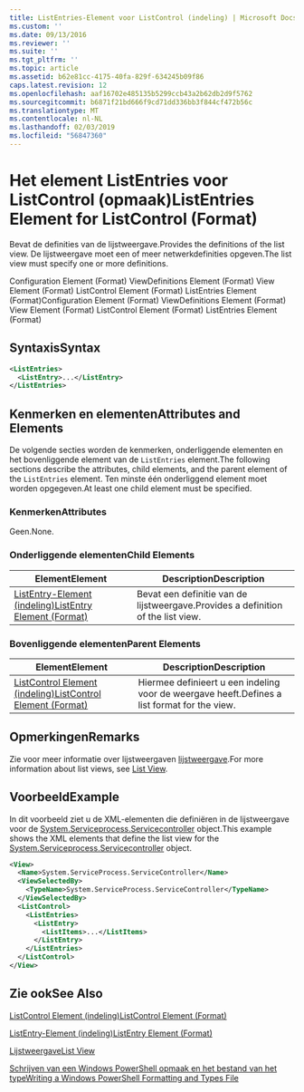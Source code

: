 ```yaml
---
title: ListEntries-Element voor ListControl (indeling) | Microsoft Docs
ms.custom: ''
ms.date: 09/13/2016
ms.reviewer: ''
ms.suite: ''
ms.tgt_pltfrm: ''
ms.topic: article
ms.assetid: b62e81cc-4175-40fa-829f-634245b09f86
caps.latest.revision: 12
ms.openlocfilehash: aaf16702e485135b5299ccb43a2b62db2d9f5762
ms.sourcegitcommit: b6871f21bd666f9cd71dd336bb3f844cf472b56c
ms.translationtype: MT
ms.contentlocale: nl-NL
ms.lasthandoff: 02/03/2019
ms.locfileid: "56847360"
---
```

# <a name="listentries-element-for-listcontrol-format"></a><span data-ttu-id="5aa19-102">Het element ListEntries voor ListControl (opmaak)</span><span class="sxs-lookup"><span data-stu-id="5aa19-102">ListEntries Element for ListControl (Format)</span></span>

<span data-ttu-id="5aa19-103">Bevat de definities van de lijstweergave.</span><span class="sxs-lookup"><span data-stu-id="5aa19-103">Provides the definitions of the list view.</span></span> <span data-ttu-id="5aa19-104">De lijstweergave moet een of meer netwerkdefinities opgeven.</span><span class="sxs-lookup"><span data-stu-id="5aa19-104">The list view must specify one or more definitions.</span></span>

<span data-ttu-id="5aa19-105">Configuration Element (Format) ViewDefinitions Element (Format) View Element (Format) ListControl Element (Format) ListEntries Element (Format)</span><span class="sxs-lookup"><span data-stu-id="5aa19-105">Configuration Element (Format) ViewDefinitions Element (Format) View Element (Format) ListControl Element (Format) ListEntries Element (Format)</span></span>

## <a name="syntax"></a><span data-ttu-id="5aa19-106">Syntaxis</span><span class="sxs-lookup"><span data-stu-id="5aa19-106">Syntax</span></span>

```xml
<ListEntries>
  <ListEntry>...</ListEntry>
</ListEntries>
```

## <a name="attributes-and-elements"></a><span data-ttu-id="5aa19-107">Kenmerken en elementen</span><span class="sxs-lookup"><span data-stu-id="5aa19-107">Attributes and Elements</span></span>

<span data-ttu-id="5aa19-108">De volgende secties worden de kenmerken, onderliggende elementen en het bovenliggende element van de `ListEntries` element.</span><span class="sxs-lookup"><span data-stu-id="5aa19-108">The following sections describe the attributes, child elements, and the parent element of the `ListEntries` element.</span></span> <span data-ttu-id="5aa19-109">Ten minste één onderliggend element moet worden opgegeven.</span><span class="sxs-lookup"><span data-stu-id="5aa19-109">At least one child element must be specified.</span></span>

### <a name="attributes"></a><span data-ttu-id="5aa19-110">Kenmerken</span><span class="sxs-lookup"><span data-stu-id="5aa19-110">Attributes</span></span>

<span data-ttu-id="5aa19-111">Geen.</span><span class="sxs-lookup"><span data-stu-id="5aa19-111">None.</span></span>

### <a name="child-elements"></a><span data-ttu-id="5aa19-112">Onderliggende elementen</span><span class="sxs-lookup"><span data-stu-id="5aa19-112">Child Elements</span></span>

|<span data-ttu-id="5aa19-113">Element</span><span class="sxs-lookup"><span data-stu-id="5aa19-113">Element</span></span>|<span data-ttu-id="5aa19-114">Description</span><span class="sxs-lookup"><span data-stu-id="5aa19-114">Description</span></span>|
|-------------|-----------------|
|[<span data-ttu-id="5aa19-115">ListEntry-Element (indeling)</span><span class="sxs-lookup"><span data-stu-id="5aa19-115">ListEntry Element (Format)</span></span>](./listentry-element-for-listcontrol-format.md)|<span data-ttu-id="5aa19-116">Bevat een definitie van de lijstweergave.</span><span class="sxs-lookup"><span data-stu-id="5aa19-116">Provides a definition of the list view.</span></span>|

### <a name="parent-elements"></a><span data-ttu-id="5aa19-117">Bovenliggende elementen</span><span class="sxs-lookup"><span data-stu-id="5aa19-117">Parent Elements</span></span>

|<span data-ttu-id="5aa19-118">Element</span><span class="sxs-lookup"><span data-stu-id="5aa19-118">Element</span></span>|<span data-ttu-id="5aa19-119">Description</span><span class="sxs-lookup"><span data-stu-id="5aa19-119">Description</span></span>|
|-------------|-----------------|
|[<span data-ttu-id="5aa19-120">ListControl Element (indeling)</span><span class="sxs-lookup"><span data-stu-id="5aa19-120">ListControl Element (Format)</span></span>](./listcontrol-element-format.md)|<span data-ttu-id="5aa19-121">Hiermee definieert u een indeling voor de weergave heeft.</span><span class="sxs-lookup"><span data-stu-id="5aa19-121">Defines a list format for the view.</span></span>|

## <a name="remarks"></a><span data-ttu-id="5aa19-122">Opmerkingen</span><span class="sxs-lookup"><span data-stu-id="5aa19-122">Remarks</span></span>

<span data-ttu-id="5aa19-123">Zie voor meer informatie over lijstweergaven [lijstweergave](./creating-a-list-view.md).</span><span class="sxs-lookup"><span data-stu-id="5aa19-123">For more information about list views, see [List View](./creating-a-list-view.md).</span></span>

## <a name="example"></a><span data-ttu-id="5aa19-124">Voorbeeld</span><span class="sxs-lookup"><span data-stu-id="5aa19-124">Example</span></span>

<span data-ttu-id="5aa19-125">In dit voorbeeld ziet u de XML-elementen die definiëren in de lijstweergave voor de [System.Serviceprocess.Servicecontroller](/dotnet/api/System.ServiceProcess.ServiceController) object.</span><span class="sxs-lookup"><span data-stu-id="5aa19-125">This example shows the XML elements that define the list view for the [System.Serviceprocess.Servicecontroller](/dotnet/api/System.ServiceProcess.ServiceController) object.</span></span>

```xml
<View>
  <Name>System.ServiceProcess.ServiceController</Name>
  <ViewSelectedBy>
    <TypeName>System.ServiceProcess.ServiceController</TypeName>
  </ViewSelectedBy>
  <ListControl>
    <ListEntries>
      <ListEntry>
        <ListItems>...</ListItems>
      </ListEntry>
    </ListEntries>
  </ListControl>
</View>
```

## <a name="see-also"></a><span data-ttu-id="5aa19-126">Zie ook</span><span class="sxs-lookup"><span data-stu-id="5aa19-126">See Also</span></span>

[<span data-ttu-id="5aa19-127">ListControl Element (indeling)</span><span class="sxs-lookup"><span data-stu-id="5aa19-127">ListControl Element (Format)</span></span>](./listcontrol-element-format.md)

[<span data-ttu-id="5aa19-128">ListEntry-Element (indeling)</span><span class="sxs-lookup"><span data-stu-id="5aa19-128">ListEntry Element (Format)</span></span>](./listentry-element-for-listcontrol-format.md)

[<span data-ttu-id="5aa19-129">Lijstweergave</span><span class="sxs-lookup"><span data-stu-id="5aa19-129">List View</span></span>](./creating-a-list-view.md)

[<span data-ttu-id="5aa19-130">Schrijven van een Windows PowerShell opmaak en het bestand van het type</span><span class="sxs-lookup"><span data-stu-id="5aa19-130">Writing a Windows PowerShell Formatting and Types File</span></span>](./writing-a-powershell-formatting-file.md)
